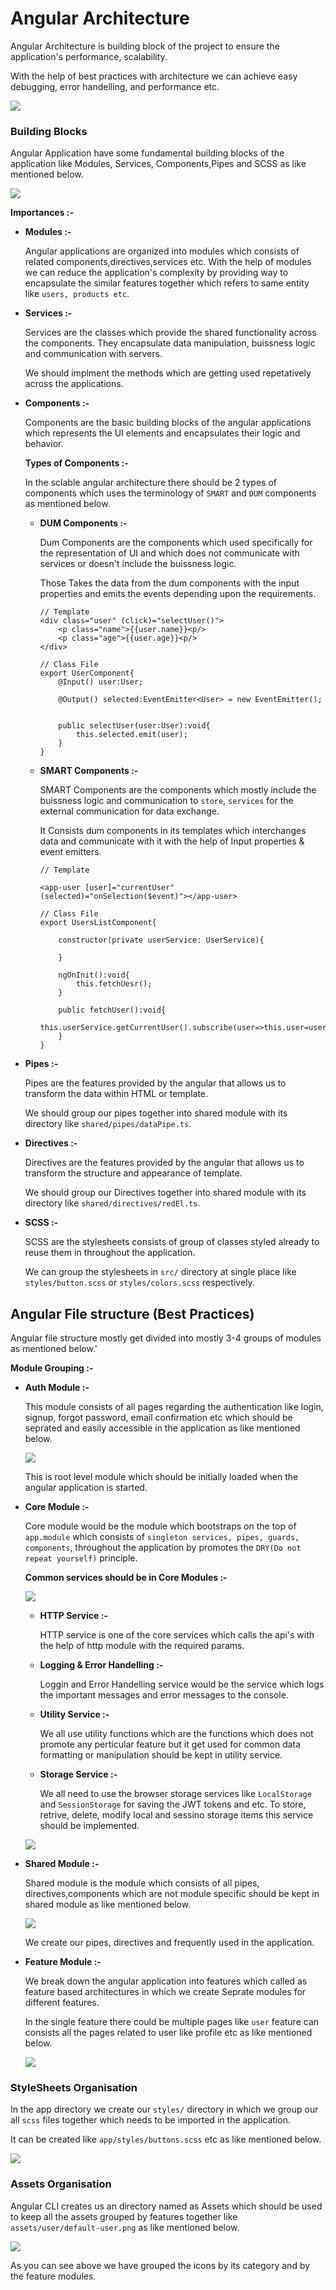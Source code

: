 # Angular Architecture

Angular Architecture is building block of the project to ensure the application's performance, scalability.

With the help of best practices with architecture we can achieve easy debugging, error handelling, and performance etc.

<img src="assets/architecture/architecture.png">

### Building Blocks

Angular Application have some fundamental building blocks of the application like Modules, Services, Components,Pipes and SCSS as like mentioned below.

<img src="assets/architecture/buiding-blocks.png">

**Importances :-**

- **Modules :-**

    Angular applications are organized into modules which consists of related components,directives,services etc.
    With the help of modules we can reduce the application's complexity by providing way to encapsulate the similar features together which refers to same entity like `users, products etc`.

- **Services :-**

    Services are the classes which provide the shared functionality across the components. They encapsulate data manipulation, buissness logic and communication with servers.

    We should implment the methods which are getting used repetatively across the applications.

- **Components :-**

    Components are the basic building blocks of the angular applications which represents the UI elements and encapsulates their logic and behavior.

    **Types of Components :-**

    In the sclable angular architecture there should be 2 types of components which uses the terminology of `SMART` and `DUM` components as mentioned below.

    - **DUM Components :-**

        Dum Components are the components which used specifically for the representation of UI and which does not communicate with services or doesn't include the buissness logic.

        Those Takes the data from the dum components with the input properties and emits the events depending upon the requirements.

        ```
        // Template
        <div class="user" (click)="selectUser()">
            <p class="name">{{user.name}}<p/>
            <p class="age">{{user.age}}<p/>
        </div>

        // Class File
        export UserComponent{
            @Input() user:User;

            @Output() selected:EventEmitter<User> = new EventEmitter();


            public selectUser(user:User):void{
                this.selected.emit(user);
            }
        }
        ```

    - **SMART Components :-**

        SMART Components are the components which mostly include the buissness logic and communication to `store`, `services` for the external communication for data exchange.

        It Consists dum components in its templates which interchanges data and communicate with it with the help of Input properties & event emitters.

        ```
        // Template

        <app-user [user]="currentUser" (selected)="onSelection($event)"></app-user>

        // Class File
        export UsersListComponent{

            constructor(private userService: UserService){

            }

            ngOnInit():void{
                this.fetchUesr();
            }

            public fetchUser():void{
                this.userService.getCurrentUser().subscribe(user=>this.user=user)
            }
        }
        ```

- **Pipes :-**

    Pipes are the features provided by the angular that allows us to transform the data within HTML or template.

    We should group our pipes together into shared module with its directory like `shared/pipes/dataPipe.ts`.


- **Directives :-**

    Directives are the features provided by the angular that allows us to transform the structure and appearance of template.

    We should group our Directives together into shared module with its directory like `shared/directives/redEl.ts`.

- **SCSS :-**

    SCSS are the stylesheets consists of group of classes styled already to reuse them in throughout the application.

    We can group the stylesheets in `src/` directory at single place like `styles/button.scss` or `styles/colors.scss` respectively.

## Angular File structure (Best Practices)
Angular file structure mostly get divided into mostly 3-4 groups of modules as mentioned below.'

**Module Grouping :-**

- **Auth Module :-**

    This module consists of all pages regarding the authentication like login, signup, forgot password, email confirmation etc which should be seprated and easily accessible in the application as like mentioned below.

    <img src="assets/architecture/feature-modules.png">

    This is root level module which should be initially loaded when the angular application is started.


- **Core Module :-**

    Core module would be the module which bootstraps on the top of `app.module` which consists of `singleton services, pipes, guards, components`, throughout the application by promotes the `DRY(Do not repeat yourself)` principle.

    **Common services should be in Core Modules :-**

    <img src="assets/architecture/core-services.png">

    - **HTTP Service :-**

        HTTP service is one of the core services which calls the api's with the help of http module with the required params.

    - **Logging & Error Handelling :-**

        Loggin and Error Handelling service would be the service which logs the important messages and error messages to the console.

    - **Utility Service :-**

        We all use utility functions which are the functions which does not promote any perticular feature but it get used for common data formatting or manipulation should be kept in utility service.

    - **Storage Service :-**

        We all need to use the browser storage services like `LocalStorage` and `SessionStorage` for saving the JWT tokens and etc. To store, retrive, delete, modify local and sessino storage items this service should be implemented.    
    
    <img src="assets/architecture/core.png">
- **Shared Module :-**

    Shared module is the module which consists of all pipes, directives,components which are not module specific should be kept in shared module as like mentioned below.

    <img src="assets/architecture/feature-modules.png">

    We create our pipes, directives and frequently used in the application.



- **Feature Module :-**

    We break down the angular application into features which called as feature based architectures in which we create Seprate modules for different features.

    In the single feature there could be multiple pages like `user` feature can consists all the pages related to user like profile etc as like mentioned below.

    <img src="assets/architecture/feature-modules.png">


    

### StyleSheets Organisation

In the app directory we create our `styles/` directory in which we group our all `scss` files together which needs to be imported in the application.

It can be created like `app/styles/buttons.scss` etc as like mentioned below.

<img src="assets/architecture/styles.png">

### Assets Organisation

Angular CLI creates us an directory named as Assets which should be used to keep all the assets grouped by features together like `assets/user/default-user.png` as like mentioned below.

<img src="assets/architecture/assets.png">

As you can see above we have grouped the icons by its category and by the feature modules.
